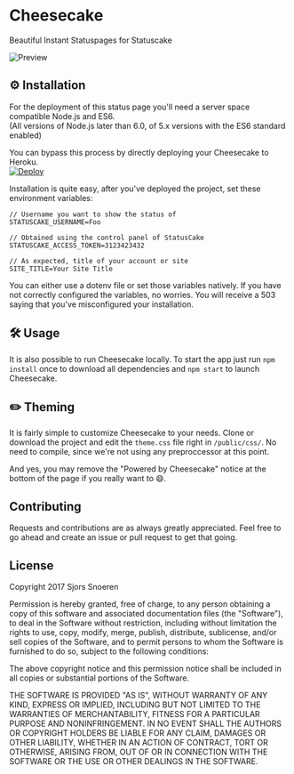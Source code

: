 Cheesecake
==========

Beautiful Instant Statuspages for Statuscake

![Preview](https://github.com/sjorssnoeren/cheesecake/raw/master/.github/preview.png)

## ⚙️ Installation
For the deployment of this status page you'll need a server space compatible Node.js and ES6.  
(All versions of Node.js later than 6.0, of 5.x versions with the ES6 standard enabled)

You can bypass this process by directly deploying your Cheesecake to Heroku.  
[![Deploy](https://www.herokucdn.com/deploy/button.svg)](https://heroku.com/deploy)

Installation is quite easy, after you've deployed the project, set these environment variables:

```
// Username you want to show the status of
STATUSCAKE_USERNAME=Foo	    

// Obtained using the control panel of StatusCake
STATUSCAKE_ACCESS_TOKEN=3123423432	  

// As expected, title of your account or site
SITE_TITLE=Your Site Title
```
You can either use a dotenv file or set those variables natively. If you have not correctly configured the variables, no worries. You will receive a 503 saying that you've misconfigured your installation.


## 🛠 Usage
It is also possible to run Cheesecake locally. To start the app just run `npm install` once to download all dependencies and `npm start` to launch Cheesecake.

## ✏️ Theming
It is fairly simple to customize Cheesecake to your needs. Clone or download the project and edit the `theme.css` file right in `/public/css/`. No need to compile, since we're not using any preproccessor at this point.  

And yes, you may remove the "Powered by Cheesecake" notice at the bottom of the page if you really want to 😄.

## Contributing
Requests and contributions are as always greatly appreciated. Feel free to go ahead and create an issue or pull request to get that going.
 

## License

Copyright 2017 Sjors Snoeren

Permission is hereby granted, free of charge, to any person obtaining a copy of this software and associated documentation files (the "Software"), to deal in the Software without restriction, including without limitation the rights to use, copy, modify, merge, publish, distribute, sublicense, and/or sell copies of the Software, and to permit persons to whom the Software is furnished to do so, subject to the following conditions:

The above copyright notice and this permission notice shall be included in all copies or substantial portions of the Software.

THE SOFTWARE IS PROVIDED "AS IS", WITHOUT WARRANTY OF ANY KIND, EXPRESS OR IMPLIED, INCLUDING BUT NOT LIMITED TO THE WARRANTIES OF MERCHANTABILITY, FITNESS FOR A PARTICULAR PURPOSE AND NONINFRINGEMENT. IN NO EVENT SHALL THE AUTHORS OR COPYRIGHT HOLDERS BE LIABLE FOR ANY CLAIM, DAMAGES OR OTHER LIABILITY, WHETHER IN AN ACTION OF CONTRACT, TORT OR OTHERWISE, ARISING FROM, OUT OF OR IN CONNECTION WITH THE SOFTWARE OR THE USE OR OTHER DEALINGS IN THE SOFTWARE.
